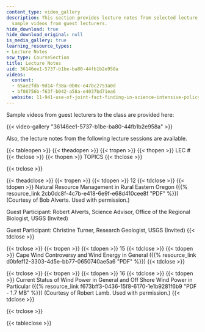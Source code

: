 ```yaml
---
content_type: video_gallery
description: This section provides lecture notes from selected lecture sessions and
  sample videos from guest lecturers.
hide_download: true
hide_download_original: null
is_media_gallery: true
learning_resource_types:
- Lecture Notes
ocw_type: CourseSection
title: Lecture Notes
uid: 36146ee1-5737-b1be-ba80-44fb1b2e958a
videos:
  content:
  - 65ae2fdb-9d14-f38a-0b0c-e47bc2753a0d
  - bf08756b-f63f-b042-a58a-e4037bd71ea6
  website: 11-941-use-of-joint-fact-finding-in-science-intensive-policy-disputes-part-i-fall-2003
---
```


Sample videos from guest lecturers to the class are provided here:

{{< video-gallery "36146ee1-5737-b1be-ba80-44fb1b2e958a" >}}


Also, the lecture notes from the following lecture sessions are available.

{{< tableopen >}}
{{< theadopen >}}
{{< tropen >}}
{{< thopen >}}
LEC #
{{< thclose >}}
{{< thopen >}}
TOPICS
{{< thclose >}}

{{< trclose >}}

{{< theadclose >}}
{{< tropen >}}
{{< tdopen >}}
12
{{< tdclose >}}
{{< tdopen >}}
Natural Resource Management in Rural Eastern Oregon ({{% resource_link 2cb0dc8f-4c7b-e418-6e9f-e68d410cee8f "PDF" %}}) (Courtesy of Bob Alverts. Used with permission.)  
  
Guest Participant: Robert Alverts, Science Advisor, Office of the Regional Biologist, USGS (Invited)  
  
Guest Participant: Christine Turner, Research Geologist, USGS (Invited)
{{< tdclose >}}

{{< trclose >}}
{{< tropen >}}
{{< tdopen >}}
15
{{< tdclose >}}
{{< tdopen >}}
Cape Wind Controversy and Wind Energy in General ({{% resource_link d0bfef12-3303-4d5e-bb77-0650740ae5a6 "PDF" %}})
{{< tdclose >}}

{{< trclose >}}
{{< tropen >}}
{{< tdopen >}}
16
{{< tdclose >}}
{{< tdopen >}}
Current Status of Wind Power in General and Off Shore Wind Power in Particular ({{% resource_link f673bff3-0436-15f8-6170-1e1b9281f6b9 "PDF - 1.7 MB" %}}) (Courtesy of Robert Lamb. Used with permission.)
{{< tdclose >}}

{{< trclose >}}

{{< tableclose >}}